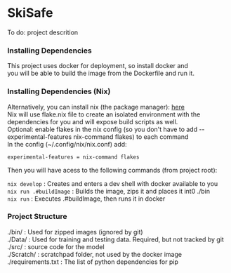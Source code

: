 # SkiSafe

To do: project descrition

### Installing Dependencies
This project uses docker for deployment, so install docker and  
you will be able to build the image from the Dockerfile and run it.

### Installing Dependencies (Nix)
Alternatively, you can install nix (the package manager): [here](https://nixos.org/download/)  
Nix will use flake.nix file to create an isolated environment with the dependencies for you and will expose build scripts as well.  
Optional: enable flakes in the nix config (so you don't have to add --experimental-features nix-command flakes) to each command  
In the config (~/.config/nix/nix.conf) add:

```
experimental-features = nix-command flakes
```

Then you will have acess to the following commands (from project root):

`nix develop` : Creates and enters a dev shell with docker available to you  
`nix run .#buildImage` : Builds the image, zips it and places it int0 ./bin  
`nix run` : Executes .#buildImage, then runs it in docker

### Project Structure
./bin/ : Used for zipped images (ignored by git)  
./Data/ : Used for training and testing data. Required, but not tracked by git  
./src/ : source code for the model  
./Scratch/ : scratchpad folder, not used by the docker image  
./requirements.txt : The list of python dependencies for pip
